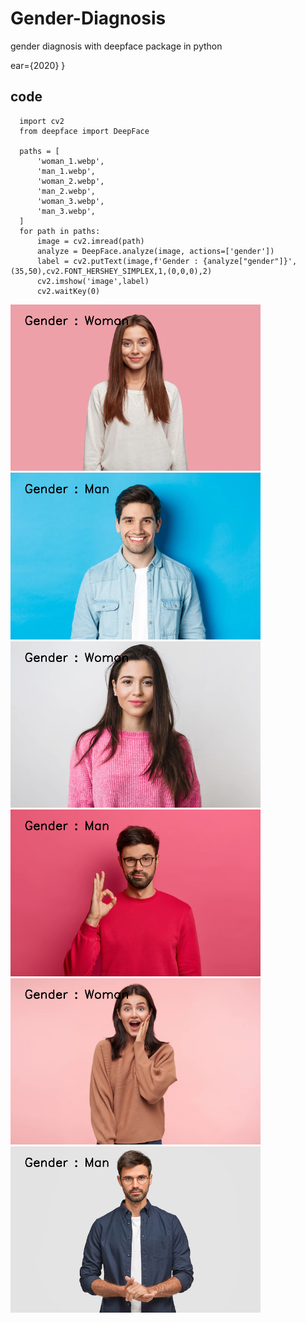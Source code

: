 # Gender-Diagnosis
gender diagnosis with deepface package in python


ear={2020}
}

## code

```
  import cv2
  from deepface import DeepFace
  
  paths = [
      'woman_1.webp',
      'man_1.webp',
      'woman_2.webp',
      'man_2.webp',
      'woman_3.webp',
      'man_3.webp',
  ]
  for path in paths:
      image = cv2.imread(path)
      analyze = DeepFace.analyze(image, actions=['gender'])
      label = cv2.putText(image,f'Gender : {analyze["gender"]}',(35,50),cv2.FONT_HERSHEY_SIMPLEX,1,(0,0,0),2)
      cv2.imshow('image',label)
      cv2.waitKey(0)

```
  <div>
    <img src="https://github.com/arminmehraeen/Gender-Diagnosis/blob/main/images/img1.png" width="400" heght="250">
    <img src="https://github.com/arminmehraeen/Gender-Diagnosis/blob/main/images/img2.png" width="400" heght="250">
  </div>
  <div>
    <img src="https://github.com/arminmehraeen/Gender-Diagnosis/blob/main/images/img3.png" width="400" heght="250">
    <img src="https://github.com/arminmehraeen/Gender-Diagnosis/blob/main/images/img4.png" width="400" heght="250">
  </div>
  <div>
    <img src="https://github.com/arminmehraeen/Gender-Diagnosis/blob/main/images/img5.png" width="400" heght="250">
    <img src="https://github.com/arminmehraeen/Gender-Diagnosis/blob/main/images/img6.png" width="400" heght="250">
  </div>



    
    
